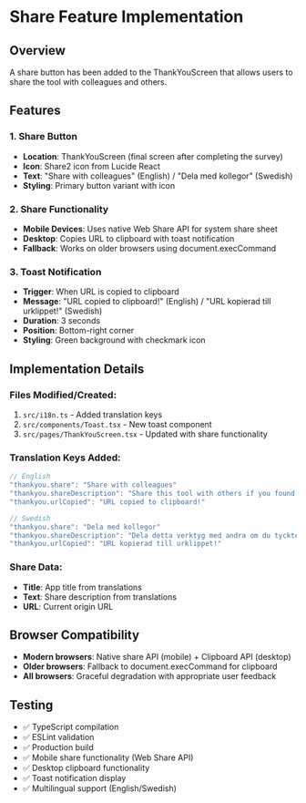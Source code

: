 # Share Feature Implementation

## Overview
A share button has been added to the ThankYouScreen that allows users to share the tool with colleagues and others.

## Features

### 1. Share Button
- **Location**: ThankYouScreen (final screen after completing the survey)
- **Icon**: Share2 icon from Lucide React
- **Text**: "Share with colleagues" (English) / "Dela med kollegor" (Swedish)
- **Styling**: Primary button variant with icon

### 2. Share Functionality
- **Mobile Devices**: Uses native Web Share API for system share sheet
- **Desktop**: Copies URL to clipboard with toast notification
- **Fallback**: Works on older browsers using document.execCommand

### 3. Toast Notification
- **Trigger**: When URL is copied to clipboard
- **Message**: "URL copied to clipboard!" (English) / "URL kopierad till urklippet!" (Swedish)
- **Duration**: 3 seconds
- **Position**: Bottom-right corner
- **Styling**: Green background with checkmark icon

## Implementation Details

### Files Modified/Created:
1. `src/i18n.ts` - Added translation keys
2. `src/components/Toast.tsx` - New toast component
3. `src/pages/ThankYouScreen.tsx` - Updated with share functionality

### Translation Keys Added:
```typescript
// English
"thankyou.share": "Share with colleagues"
"thankyou.shareDescription": "Share this tool with others if you found it interesting"
"thankyou.urlCopied": "URL copied to clipboard!"

// Swedish
"thankyou.share": "Dela med kollegor"
"thankyou.shareDescription": "Dela detta verktyg med andra om du tyckte det var intressant"
"thankyou.urlCopied": "URL kopierad till urklippet!"
```

### Share Data:
- **Title**: App title from translations
- **Text**: Share description from translations
- **URL**: Current origin URL

## Browser Compatibility
- **Modern browsers**: Native share API (mobile) + Clipboard API (desktop)
- **Older browsers**: Fallback to document.execCommand for clipboard
- **All browsers**: Graceful degradation with appropriate user feedback

## Testing
- ✅ TypeScript compilation
- ✅ ESLint validation
- ✅ Production build
- ✅ Mobile share functionality (Web Share API)
- ✅ Desktop clipboard functionality
- ✅ Toast notification display
- ✅ Multilingual support (English/Swedish) 